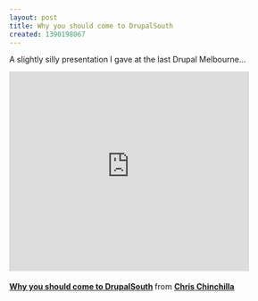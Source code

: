 ```yaml
---
layout: post
title: Why you should come to DrupalSouth
created: 1390198067
---
```

<p>A slightly silly presentation I gave at the last Drupal Melbourne&hellip;</p><p><iframe allowfullscreen="" frameborder="0" height="356" marginheight="0" marginwidth="0" scrolling="no" src="http://www.slideshare.net/slideshow/embed_code/30199478" style="border:1px solid #CCC;border-width:1px 1px 0;margin-bottom:5px" width="427"></iframe></p><div style="margin-bottom:5px"><strong><a href="https://www.slideshare.net/chrischinchilla/why-you-should-come-to-drupalsouth" target="_blank" title="Why you should come to DrupalSouth">Why you should come to DrupalSouth</a> </strong> from <strong><a href="http://www.slideshare.net/chrischinchilla" target="_blank">Chris Chinchilla</a></strong></div>
